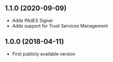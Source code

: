## 1.1.0 (2020-09-09)
* Adds PAdES Signer
* Adds support for Trust Services Management

## 1.0.0 (2018-04-11)
* First publicly available version